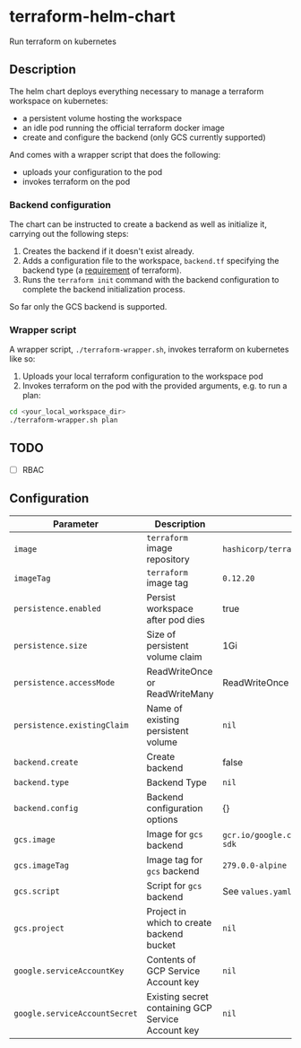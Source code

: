 # terraform-helm-chart
Run terraform on kubernetes

## Description

The helm chart deploys everything necessary to manage a terraform workspace on kubernetes:

* a persistent volume hosting the workspace
* an idle pod running the official terraform docker image
* create and configure the backend (only GCS currently supported)

And comes with a wrapper script that does the following:

* uploads your configuration to the pod
* invokes terraform on the pod

### Backend configuration

The chart can be instructed to create a backend as well as initialize it, carrying out the following steps:

1. Creates the backend if it doesn't exist already.
2. Adds a configuration file to the workspace, `backend.tf` specifying the backend type (a [requirement](https://www.terraform.io/docs/backends/config.html) of terraform).
3. Runs the `terraform init` command with the backend configuration to complete the backend initialization process.

So far only the GCS backend is supported.

### Wrapper script

A wrapper script, `./terraform-wrapper.sh`, invokes terraform on kubernetes like so:

1. Uploads your local terraform configuration to the workspace pod
2. Invokes terraform on the pod with the provided arguments, e.g. to run a plan:

```bash
cd <your_local_workspace_dir>
./terraform-wrapper.sh plan
```

## TODO

- [ ] RBAC

## Configuration

| Parameter | Description | Default |
|-|-|-|
| `image` | `terraform` image repository | `hashicorp/terraform` |
| `imageTag` | `terraform` image tag | `0.12.20` |
| `persistence.enabled` | Persist workspace after pod dies | true |
| `persistence.size` | Size of persistent volume claim | 1Gi |
| `persistence.accessMode` | ReadWriteOnce or ReadWriteMany | ReadWriteOnce |
| `persistence.existingClaim` | Name of existing persistent volume | `nil` |
| `backend.create` | Create backend | false |
| `backend.type` | Backend Type | `nil` |
| `backend.config` | Backend configuration options | {} |
| `gcs.image` | Image for `gcs` backend | `gcr.io/google.com/cloudsdktool/cloud-sdk` |
| `gcs.imageTag` | Image tag for `gcs` backend | `279.0.0-alpine` |
| `gcs.script` | Script for `gcs` backend | See `values.yaml` |
| `gcs.project` | Project in which to create backend bucket | `nil` |
| `google.serviceAccountKey` | Contents of GCP Service Account key |  `nil` |
| `google.serviceAccountSecret` | Existing secret containing GCP Service Account key |  `nil` |
